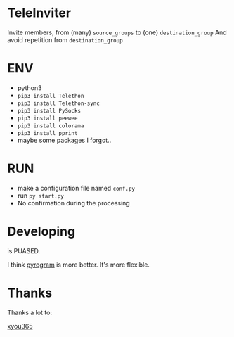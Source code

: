 # TeleInviter
Invite members, from (many) `source_groups` to (one) `destination_group`
And avoid repetition from `destination_group`

# ENV
- python3
- `pip3 install Telethon`
- `pip3 install Telethon-sync`
- `pip3 install PySocks`
- `pip3 install peewee`
- `pip3 install colorama`
- `pip3 install pprint`
- maybe some packages I forgot..

# RUN
- make a configuration file named `conf.py`
- run `py start.py`
- No confirmation during the processing

# Developing

is PUASED.

I think [pyrogram](https://github.com/pyrogram/pyrogram) is more better. It's more flexible.


# Thanks

Thanks a lot to:

[xyou365](https://github.com/xyou365) 
